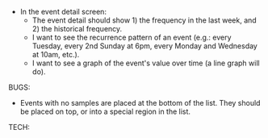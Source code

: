 - In the event detail screen:
  - The event detail should show 1) the frequency in the last week, and 2) the historical frequency.
  - I want to see the recurrence pattern of an event (e.g.: every Tuesday, every 2nd Sunday at 6pm, every Monday and Wednesday at 10am, etc.).
  - I want to see a graph of the event's value over time (a line graph will do).

BUGS:
- Events with no samples are placed at the bottom of the list. They should be placed on top, or into a special region in the list.

TECH:
